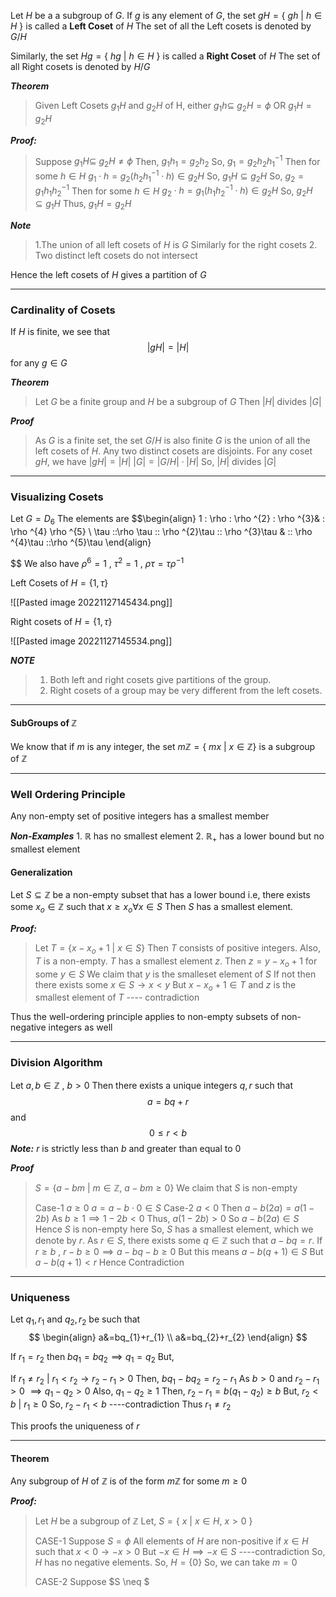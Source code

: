 Let $H$ be a a subgroup of $G$. If $g$ is any element of $G$, the set
$gH = \{ \:gh  \: | \: h \in H \: \}$
is called a **Left Coset** of $H$
The set of all the Left cosets is denoted by $G/H$

Similarly, the set 
$Hg = \{\: hg \: | \: h \in H \: \}$
is called a **Right Coset** of $H$ 
The set of all Right cosets is denoted by $H/G$

***Theorem***
> Given Left Cosets $g_{1}H$ and $g_{2}H$ of H,
> either
> $g_{1}h \subseteq \: g_{2}H = \phi$
> OR
> $g_{1}H = g_{2}H$

***Proof:***
>Suppose $g_{1}H \subseteq \: g_{2}H \neq \phi$
>Then, $g_{1}h_{1} = g_{2}h_{2}$
>So, $g_{1}=g_{2}h_{2}h_{1}^{-1}$
>Then for some $h \in H$ 
>	$g_{1}\cdot h=g_{2}(h_{2}h_{1}^{-1}\cdot h) \in g_{2}H$
>So,
>	$g_{1}H \subseteq g_{2}H$
>So, $g_{2}=g_{1}h_{1}h_{2}^{-1}$
>Then for some $h \in H$ 
>	$g_{2}\cdot h=g_{1}(h_{1}h_{2}^{-1}\cdot h) \in g_{2}H$
>So,
>	$g_{2}H \subseteq g_{1}H$
>Thus,
>	$g_{1}H=g_{2}H$

***Note***
> 1.The union of all left cosets of $H$ is $G$
>   Similarly for the right cosets
> 2. Two distinct left cosets do not intersect

Hence the left cosets of $H$ gives a partition of $G$

----------------------------------------

### Cardinality of Cosets

If $H$ is finite, we see that
$$
|gH| = |H|
$$
for any $g \in G$

***Theorem***
> Let $G$ be a finite group and $H$ be a subgroup of $G$
> Then $|H|$ divides $|G|$

***Proof***
>As $G$ is a finite set, the set $G/H$ is also finite
>$G$ is the union of all the left cosets of $H$. Any two distinct cosets are disjoints.
>For any coset $gH$, we have 
>	$|gH| = |H|$
>	$|G| = |G/H| \cdot |H|$
> So, $|H|$ divides $|G|$

-------------------------

### Visualizing Cosets

Let $G=D_{6}$
The elements are
$$\begin{align}
1 \: \rho \: \rho ^{2} \: \rho ^{3}& \: \rho ^{4} \rho ^{5}  \\
\tau \:\:\rho \tau \:\: \rho ^{2}\tau \:\: \rho ^{3}\tau & \:\: \rho ^{4}\tau \:\:\rho ^{5}\tau
\end{align}

$$
We also have
$\rho ^{6}=1$ , $\tau ^{2}=1$ , $\rho \tau = \tau \rho ^{-1}$

Left Cosets of $H=\{1, \tau \}$

![[Pasted image 20221127145434.png]]

Right cosets of $H=\{1 , \tau \}$

![[Pasted image 20221127145534.png]]

***NOTE***
> 1. Both left and right cosets give partitions of the group.
> 2. Right cosets of a group may be very different from the left cosets.

-------------------------------

#### SubGroups of $\mathbb{Z}$

We know that if $m$ is any integer, the set 
	$m\mathbb{Z} = \{ \:mx \: | \: x\in \mathbb{Z} \}$
is a subgroup of $\mathbb{Z}$

----------------------------------------------

### Well Ordering Principle

Any non-empty set of positive integers has a smallest member

***Non-Examples***
	1. $\mathbb{R}$ has no smallest element
	2. $\mathbb{R}_{+}$ has a lower bound but no smallest element

#### Generalization

Let $S \subseteq \mathbb{Z}$ be a non-empty subset that has a lower bound
i.e, there exists some $x_{o} \in \mathbb{Z}$ such that $x \geq x_{o} \forall x \in S$ 
Then $S$ has a smallest element.

***Proof:***
> Let $T = \{x-x_{o}+1 \: | \: x \in S \}$
> Then $T$ consists of positive integers. Also, $T$ is a non-empty.
> $T$ has a smallest element $z$. Then $z=y-x_{o}+1$ for some $y \in S$
> We claim that $y$ is the smalleset element of $S$
> If not then there exists some $x \in S \rightarrow x <y$
> But $x-x_{o}+1 \in T$ and $z$ is the smallest element of $T$  ---- contradiction
> 

Thus the well-ordering principle applies to non-empty subsets of  non-negative integers as well

-----------------------------------------

### Division Algorithm

Let $a,b \in \mathbb{Z}$ , $b > 0$ 
Then there exists a unique integers $q,r$ such that
$$a=bq+r
$$
and
$$
0 \leq r < b
$$
***Note:*** 
$r$ is strictly less than $b$ and greater than equal to $0$

***Proof***
> $S= \{ a-bm \: | \: m \in \mathbb{Z} , \: a-bm \geq 0\}$
> We claim that $S$ is non-empty
> 
> Case-1
> 	$a \geq 0$
> 	$a=a-b \cdot 0 \in S$
>  Case-2
> 	 $a <0$
> 	 Then $a-b(2a)=a(1-2b)$
> 	 As $b\geq1 \implies 1-2b < 0$
> 	 Thus, $a(1-2b) > 0$
> 	 So $a-b(2a) \in S$
> 	 Hence $S$ is non-empty here
> 	 So, $S$ has a smallest element, which we denote by $r$.
> 	 As $r \in S$, there exists some $q \in \mathbb{Z}$ such that $a-bq=r$.
> 		 If $r\geq b$ , $r-b \geq 0 \implies a-bq-b\geq {0}$
> 	 But this means $a-b(q+1) \in S$
> 	 But $a-b(q+1)<r$
> 	 Hence Contradiction
> 

--------------------------------------

### Uniqueness

Let $q_{1}, r_{1}$ and $q_{2}, r_{2}$ be such that
$$
\begin{align}
a&=bq_{1}+r_{1} \\
a&=bq_{2}+r_{2}
\end{align}
$$

If $r_{1}=r_{2}$ then $bq_{1}=bq_{2} \implies q_{1}=q_{2}$
But,

If $r_{1}\neq r_{2}$ |  $r_{1} < r_{2} \rightarrow r_{2}-r_{1} >0$
Then,
$bq_{1}-bq_{2}=r_{2}-r_{1}$
As $b>0$ and $r_{2}-r_{1}>0$ $\implies q_{1}-q_{2} > 0$
Also, $q_{1}-q_{2} \geq 1$
Then, $r_{2}-r_{1} = b(q_{1}-q_{2}) \geq b$
But,
$r_{2}<b$  | $r_{1}\geq 0$
So, $r_{2}-r_{1} < b$                      ----contradiction
Thus
$r_{1} \neq r_{2}$

This proofs the uniqueness of $r$

---------------------------------

#### Theorem

Any subgroup of $H$ of $\mathbb{Z}$ is of the form $m\mathbb{Z}$ for some $m\geq 0$

***Proof:***
> Let $H$ be a subgroup of $\mathbb{Z}$
> Let,
> 	$S = \{\: x \: | \: x \in H, \: x >0 \: \}$
> 
> CASE-1
> 	Suppose $S=\phi$
> 	All elements of $H$ are non-positive
> 	if $x \in H$ such that $x <0 \rightarrow -x >0$
> 	But $-x \in H \implies -x \in S$              ----contradiction
> 	So, $H$ has no negative elements.
> 	So, $H = \{0\}$
> 	So, we can take $m=0$
> 
> CASE-2
> 	Suppose $S \neq $
> 	 
> 	
>
> 


